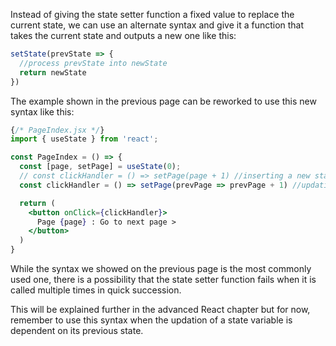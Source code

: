 Instead of giving the state setter function a fixed value to replace the current state, we can use an alternate syntax and give it a function that takes the current state and outputs a new one like this:

```jsx
setState(prevState => {
  //process prevState into newState
  return newState
})
```

The example shown in the previous page can be reworked to use this new syntax like this:

```jsx
{/* PageIndex.jsx */}
import { useState } from 'react';

const PageIndex = () => {
  const [page, setPage] = useState(0);
  // const clickHandler = () => setPage(page + 1) //inserting a new state
  const clickHandler = () => setPage(prevPage => prevPage + 1) //updating using previous state

  return (
    <button onClick={clickHandler}>
      Page {page} : Go to next page >
    </button>
  )
}
```

While the syntax we showed on the previous page is the most commonly used one, there is a possibility that the state setter function fails when it is called multiple times in quick succession.

This will be explained further in the advanced React chapter but for now, remember to use this syntax when the updation of a state variable is dependent on its previous state.